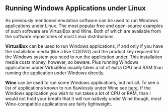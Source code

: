 ## Running Windows Applications under Linux
As previously mentioned emulation software can be used to run Windows applications under Linux. The most popular free and open-source examples of such software are VirtualBox and Wine. Both of which are available from the software repositories of most Linux distributions.

**VirtualBox** can be used to run Windows applications, if and only if you have the installation media (like a live CD/DVD) and the product key required for the Windows system you need to run the application under. This installation media costs money, however, so beware. Plus running Windows applications under VirtualBox usually takes a lot of extra CPU and RAM than running the application under Windows directly.

**Wine** can be used to run some Windows applications, but not all. To see a list of applications known to run flawlessly under Wine see [here](https://appdb.winehq.org/). If the Windows application you wish to run takes a lot of CPU or RAM, than I would not hold your breath that it will run natively under Wine though, most Wine-compatible applications are fairly lightweight.
